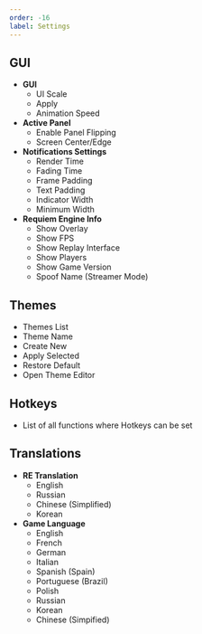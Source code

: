 ```yaml
---
order: -16
label: Settings
---
```


## GUI

* **GUI**
    * UI Scale
    * Apply
    * Animation Speed
* **Active Panel**
    * Enable Panel Flipping
    * Screen Center/Edge
* **Notifications Settings**
    * Render Time
    * Fading Time
    * Frame Padding
    * Text Padding
    * Indicator Width
    * Minimum Width
* **Requiem Engine Info**
    * Show Overlay
    * Show FPS
    * Show Replay Interface
    * Show Players
    * Show Game Version
    * Spoof Name (Streamer Mode)

## Themes
* Themes List
* Theme Name
* Create New
* Apply Selected
* Restore Default
* Open Theme Editor

## Hotkeys

* List of all functions where Hotkeys can be set

## Translations

* **RE Translation**
    * English
    * Russian
    * Chinese (Simplified)
    * Korean
* **Game Language**
    * English
    * French
    * German
    * Italian
    * Spanish (Spain)
    * Portuguese (Brazil)
    * Polish
    * Russian
    * Korean
    * Chinese (Simpified)
